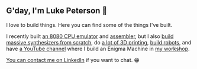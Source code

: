 ## G'day, I'm Luke Peterson 👋

I love to build things.  Here you can find some of the things I've built.

I recently built [an 8080 CPU emulator](https://github.com/lukepeterson/go8080cpu) and [assembler](https://github.com/lukepeterson/go8080assembler), but I also [build massive synthesizers from scratch](https://www.instagram.com/p/CJYOGeJjJWZ/?img_index=1), do [a lot of 3D printing](https://www.instagram.com/p/CSWN2uPJ3Rz/), [build robots](https://www.instagram.com/p/CT6YvjtpIe4/?img_index=1), and have [a YouTube channel](https://www.youtube.com/@MachiningImpossible) where I build an Enigma Machine in [my workshop](https://www.instagram.com/p/CrLRX20rK3I/).

[You can contact me on LinkedIn](https://www.linkedin.com/in/lukepetersonau/) if you want to chat. 😁
